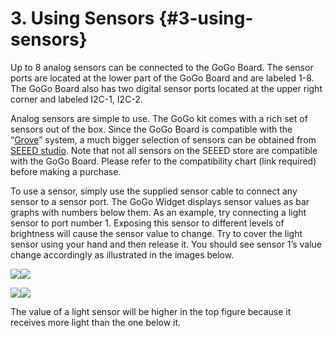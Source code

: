 # 3. Using Sensors {#3-using-sensors}

Up to 8 analog sensors can be connected to the GoGo Board. The sensor ports are located at the lower part of the GoGo Board and are labeled 1-8. The GoGo Board also has two digital sensor ports located at the upper right corner and labeled I2C-1, I2C-2.

Analog sensors are simple to use. The GoGo kit comes with a rich set of sensors out of the box. Since the GoGo Board is compatible with the “[Grove](http://www.seeedstudio.com/wiki/Grove_System)” system, a much bigger selection of sensors can be obtained from [SEEED studio](https://www.seeedstudio.com). Note that not all sensors on the SEEED store are compatible with the GoGo Board. Please refer to the compatibility chart \(link required\) before making a purchase.

To use a sensor, simply use the supplied sensor cable to connect any sensor to a sensor port. The GoGo Widget displays sensor values as bar graphs with numbers below them. As an example, try connecting a light sensor to port number 1. Exposing this sensor to different levels of brightness will cause the sensor value to change. Try to cover the light sensor using your hand and then release it. You should see sensor 1’s value change accordingly as illustrated in the images below.

![](https://lh6.googleusercontent.com/6yTco31szs6078l93HRB9q2I76E3GgGeaKNruVVN66T6WFMgW_M0cGlpu2hOnONOXDoEWIIZLyXZ5Y3jreHbETzOVykryOB-cv_hnki3Je2jrOPeu8WFrVxAcG9uMgyK0n3-mQMf)![](https://lh3.googleusercontent.com/5dL8I6zWLLvC7u3JPIC1LAeM7tLWCnavBtvvwpu-FAdT0WEqNpzUaqozXyUVSACS5wAN1S17FMF1iOWgyrghnHvCchIhDD5QQxd7zyvvWF73oxubuNA5S8d7K1UkaaQaQpXTa5bt)

![](https://lh5.googleusercontent.com/QvWqZgmP5hgKislAgSgjRPdADaLEkf2cjYgF2TIwoosQU1xMpPBqeaMQ7W3Mko0_N3bL6B9fZQcymhigVojpzzdaIbazg0wFjREoCyLNZz_dTVztJNF00lO5ZOZdT_DFuRHytgri)![](https://lh3.googleusercontent.com/vacLSnU69A5KbTvpA-7kqdfsQ_ljvbpEYNq7-fAAe5LVwR9Z7kq2YY8nTq4PZU3tMXivyzBnZB0ymlh5MZEde96ERP4jpwD_FOSQXCLpisdlz_56eq-tsVyLOlV0rTRq_L4ZfrIR)

The value of a light sensor will be higher in the top figure because it receives more light than the one below it.

